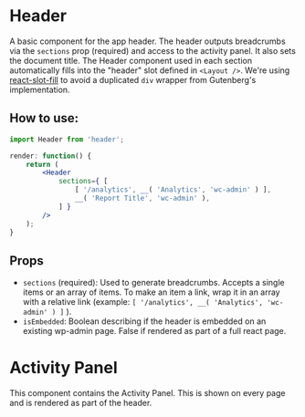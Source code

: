 Header
======

A basic component for the app header. The header outputs breadcrumbs via the `sections` prop (required) and access to the activity panel. It also sets the document title. The Header component used in each section automatically fills into the "header" slot defined in `<Layout />`. We're using [react-slot-fill](https://github.com/camwest/react-slot-fill) to avoid a duplicated `div` wrapper from Gutenberg's implementation.

## How to use:

```jsx
import Header from 'header';

render: function() {
	return (
		<Header
			sections={ [
				[ '/analytics', __( 'Analytics', 'wc-admin' ) ],
				__( 'Report Title', 'wc-admin' ),
			] }
		/>
  	);
}
```

## Props

* `sections` (required): Used to generate breadcrumbs. Accepts a single items or an array of items. To make an item a link, wrap it in an array with a relative link (example: `[ '/analytics', __( 'Analytics', 'wc-admin' ) ]` ).
* `isEmbedded`: Boolean describing if the header is embedded on an existing wp-admin page. False if rendered as part of a full react page.

Activity Panel
==============

This component contains the Activity Panel. This is shown on every page and is rendered as part of the header.
